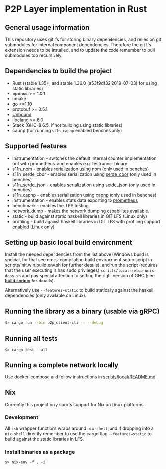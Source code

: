 # P2P Layer implementation in Rust
## General usage information
This repository uses git lfs for storing binary dependencies, and relies on git submodules for internal component dependencies. Therefore the git lfs extension needs to be installed, and to update the code remember to pull submodules too recursively.

## Dependencies to build the project
* Rust (stable 1.35+, and stable 1.36.0 (a53f9df32 2019-07-03) for using static libraries)
* openssl >= 1.0.1
* cmake
* go >=1.10
* protobuf >= 3.5.1
* [Unbound](https://www.nlnetlabs.nl/projects/unbound/about/)
* libclang >= 6.0
* Stack (GHC-8.6.5, if not building using static libraries)
* capnp (for running `s11n_capnp` enabled benches only)

## Supported features
* instrumentation - switches the default internal counter implementation out with prometheus, and enables e.g. testrunner binary
* s11n_nom - enables serialization using [nom](https://crates.io/crates/nom) (only used in benches)
* s11n_serde_cbor - enables serialization using [serde_cbor](https://crates.io/crates/serde_cbor) (only used in benches)
* s11n_serde_json - enables serialization using [serde_json](https://crates.io/crates/serde_json) (only used in benches)
* s11n_capnp - enables serialization using [capnp](https://crates.io/crates/capnp) (only used in benches)
* instrumentation - enables stats data exporting to [prometheus](https://crates.io/crates/prometheus)
* benchmark - enables the TPS testing
* network_dump - makes the network dumping capabilites available.
* static - build against static haskell libraries in GIT LFS (Linux only)
* profiling - build against haskell libraries in GIT LFS with profiling support enabled (Linux only)

## Setting up basic local build environment
Install the needed dependencies from the list above (Windows build is special, for that see cross-compilation build environment setup script in scripts/init.win.build.env.sh for further details), and run the script (requires that the user executing is has sudo privileges) `scripts/local-setup-unix-deps.sh` and pay special attention to setting the right version of GHC (see [build scripts](/scripts/init.build.env.sh#L16) for details).

Alternatively use `--features=static` to build statically against the haskell dependencies (only available on Linux).

## Running the library as a binary (usable via gRPC)
```bash
$> cargo run --bin p2p_client-cli -- --debug
```

## Running all tests
```
$> cargo test --all
```

## Running a complete network locally
Use docker-compose and follow instructions in [scripts/local/README.md](/scripts/local)

## Nix
Currently this project only sports support for Nix on Linux platforms.
### Development
All `zsh` wrapper functions wraps around `nix-shell`, and if dropping into a `nix-shell` directly remember to use the cargo flag `--features=static` to build against the static libraries in LFS.
### Install binaries as a package
```
$> nix-env -f . -i
```
